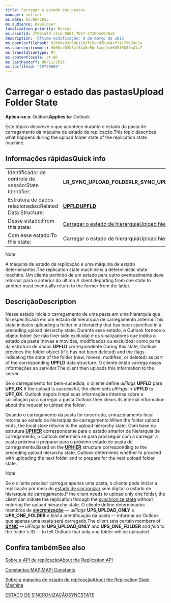 ```yaml
---
title: Carregar o estado das pastas
manager: soliver
ms.date: 03/09/2015
ms.audience: Developer
localization_priority: Normal
ms.assetid: 270b1df0-c5cd-0d0f-7b57-2726dee978ab
description: 'Última modificação: 9 de março de 2015'
ms.openlocfilehash: 82b00a33c5de11b3fc9ccd3bde4cf31c79b99c2a
ms.sourcegitcommit: 9d60cd82b5413446e5bc8ace2cd689f683fb41a7
ms.translationtype: MT
ms.contentlocale: pt-BR
ms.lasthandoff: 06/11/2018
ms.locfileid: "19770666"
---
```

# <a name="upload-folder-state"></a><span data-ttu-id="9bbcd-103">Carregar o estado das pastas</span><span class="sxs-lookup"><span data-stu-id="9bbcd-103">Upload Folder State</span></span>

  
  
<span data-ttu-id="9bbcd-104">**Aplica-se a**: Outlook</span><span class="sxs-lookup"><span data-stu-id="9bbcd-104">**Applies to**: Outlook</span></span> 
  
 <span data-ttu-id="9bbcd-105">Este tópico descreve o que acontece durante o estado da pasta de carregamento da máquina de estado de replicação.</span><span class="sxs-lookup"><span data-stu-id="9bbcd-105">This topic describes what happens during the upload folder state of the replication state machine.</span></span> 
  
## <a name="quick-info"></a><span data-ttu-id="9bbcd-106">Informações rápidas</span><span class="sxs-lookup"><span data-stu-id="9bbcd-106">Quick info</span></span>

|||
|:-----|:-----|
|<span data-ttu-id="9bbcd-107">Identificador de controle de sessão:</span><span class="sxs-lookup"><span data-stu-id="9bbcd-107">State Identifier:</span></span>  <br/> |<span data-ttu-id="9bbcd-108">**LR_SYNC_UPLOAD_FOLDER**</span><span class="sxs-lookup"><span data-stu-id="9bbcd-108">**LR_SYNC_UPLOAD_FOLDER**</span></span> <br/> |
|<span data-ttu-id="9bbcd-109">Estrutura de dados relacionados:</span><span class="sxs-lookup"><span data-stu-id="9bbcd-109">Related Data Structure:</span></span>  <br/> |<span data-ttu-id="9bbcd-110">**[UPFLD](upfld.md)**</span><span class="sxs-lookup"><span data-stu-id="9bbcd-110">**[UPFLD](upfld.md)**</span></span> <br/> |
|<span data-ttu-id="9bbcd-111">Desse estado:</span><span class="sxs-lookup"><span data-stu-id="9bbcd-111">From this state:</span></span>  <br/> |[<span data-ttu-id="9bbcd-112">Carregar o estado de hierarquia</span><span class="sxs-lookup"><span data-stu-id="9bbcd-112">Upload hierarchy state</span></span>](upload-hierarchy-state.md) <br/> |
|<span data-ttu-id="9bbcd-113">Com esse estado:</span><span class="sxs-lookup"><span data-stu-id="9bbcd-113">To this state:</span></span>  <br/> |<span data-ttu-id="9bbcd-114">Carregar o estado de hierarquia</span><span class="sxs-lookup"><span data-stu-id="9bbcd-114">Upload hierarchy state</span></span>  <br/> |
   
> [!NOTE]
> <span data-ttu-id="9bbcd-115">A máquina de estado de replicação é uma máquina de estado determinantes.</span><span class="sxs-lookup"><span data-stu-id="9bbcd-115">The replication state machine is a deterministic state machine.</span></span> <span data-ttu-id="9bbcd-116">Um cliente partindo de um estado para outro eventualmente deve retornar para o anterior do último.</span><span class="sxs-lookup"><span data-stu-id="9bbcd-116">A client departing from one state to another must eventually return to the former from the latter.</span></span> 
  
## <a name="description"></a><span data-ttu-id="9bbcd-117">Descrição</span><span class="sxs-lookup"><span data-stu-id="9bbcd-117">Description</span></span>

<span data-ttu-id="9bbcd-118">Nesse estado inicia o carregamento de uma pasta em uma hierarquia que foi especificada em um estado de hierarquia de carregamento anterior.</span><span class="sxs-lookup"><span data-stu-id="9bbcd-118">This state initiates uploading a folder in a hierarchy that has been specified in a preceding upload hierarchy state.</span></span> <span data-ttu-id="9bbcd-119">Durante esse estado, o Outlook fornece o objeto folder (se não tiver sido excluída) e os sinalizadores que indica o estado da pasta (novas e movidas, modificados ou excluídos) como parte da estrutura de dados **UPFLD** correspondente.</span><span class="sxs-lookup"><span data-stu-id="9bbcd-119">During this state, Outlook provides the folder object (if it has not been deleted) and the flags indicating the state of the folder (new, moved, modified, or deleted) as part of the corresponding **UPFLD** data structure.</span></span> <span data-ttu-id="9bbcd-120">O cliente então carrega essas informações ao servidor.</span><span class="sxs-lookup"><span data-stu-id="9bbcd-120">The client then uploads this information to the server.</span></span> 
  
<span data-ttu-id="9bbcd-121">Se o carregamento for bem-sucedida, o cliente define *ulFlags* **UPFLD** para **UPF_OK**.</span><span class="sxs-lookup"><span data-stu-id="9bbcd-121">If the upload is successful, the client sets  *ulFlags*  in **UPFLD** to **UPF_OK**.</span></span> <span data-ttu-id="9bbcd-122">Outlook depois limpá suas informações internas sobre a solicitação para carregar a pasta.</span><span class="sxs-lookup"><span data-stu-id="9bbcd-122">Outlook then clears its internal information about the request to upload the folder.</span></span> 
  
<span data-ttu-id="9bbcd-123">Quando o carregamento da pasta for encerrada, armazenamento local retorna ao estado de hierarquia de carregamento.</span><span class="sxs-lookup"><span data-stu-id="9bbcd-123">When the folder upload ends, the local store returns to the upload hierarchy state.</span></span> <span data-ttu-id="9bbcd-124">Com base na estrutura **[UPHIER](uphier.md)** correspondente para o estado anterior de hierarquia de carregamento, o Outlook determina se para prosseguir com a carregar a pasta próxima e preparar para o próximo estado de pasta de carregamento.</span><span class="sxs-lookup"><span data-stu-id="9bbcd-124">Based on the **[UPHIER](uphier.md)** structure corresponding to the preceding upload hierarchy state, Outlook determines whether to proceed with uploading the next folder and to prepare for the next upload folder state.</span></span> 
  
> [!NOTE]
> <span data-ttu-id="9bbcd-125">Se o cliente precisar carregar apenas uma pasta, o cliente pode iniciar a replicação por meio do [estado de sincronizar](synchronize-state.md) sem digitar o estado de hierarquia de carregamento.</span><span class="sxs-lookup"><span data-stu-id="9bbcd-125">If the client needs to upload only one folder, the client can initiate the replication through the [synchronize state](synchronize-state.md) without entering the upload hierarchy state.</span></span> <span data-ttu-id="9bbcd-126">O cliente define determinados membros de **[sincronização](sync.md)** — *ulFlags* **UPS_UPLOAD_ONLY** e **UPS_ONE_FOLDER** e *feid* a identificação da pasta — informar ao Outlook que apenas uma pasta será carregado.</span><span class="sxs-lookup"><span data-stu-id="9bbcd-126">The client sets certain members of **[SYNC](sync.md)** —  *ulFlags*  to **UPS_UPLOAD_ONLY** and **UPS_ONE_FOLDER** and  *feid*  to the folder's ID — to tell Outlook that only one folder will be uploaded.</span></span> 
  
## <a name="see-also"></a><span data-ttu-id="9bbcd-127">Confira também</span><span class="sxs-lookup"><span data-stu-id="9bbcd-127">See also</span></span>



[<span data-ttu-id="9bbcd-128">Sobre a API de replicação</span><span class="sxs-lookup"><span data-stu-id="9bbcd-128">About the Replication API</span></span>](about-the-replication-api.md)
  
[<span data-ttu-id="9bbcd-129">Constantes MAPI</span><span class="sxs-lookup"><span data-stu-id="9bbcd-129">MAPI Constants</span></span>](mapi-constants.md)
  
[<span data-ttu-id="9bbcd-130">Sobre a máquina de estado de replicação</span><span class="sxs-lookup"><span data-stu-id="9bbcd-130">About the Replication State Machine</span></span>](about-the-replication-state-machine.md)
  
[<span data-ttu-id="9bbcd-131">ESTADO DE SINCRONIZAÇÃO</span><span class="sxs-lookup"><span data-stu-id="9bbcd-131">SYNCSTATE</span></span>](syncstate.md)

